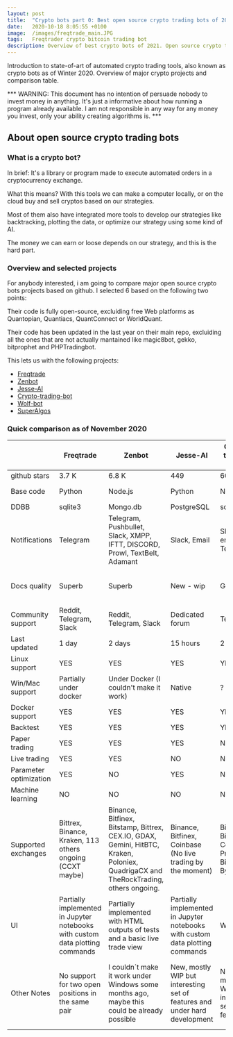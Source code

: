 ```yaml
---
layout: post
title:  "Crypto bots part 0: Best open source crypto trading bots of 2021 comparison table"
date:   2020-10-18 8:05:55 +0100
image:  /images/freqtrade_main.JPG
tags:   Freqtrader crypto bitcoin trading bot
description: Overview of best crypto bots of 2021. Open source crypto trading tools comparison table.
---
```


Introduction to state-of-art of automated crypto trading tools, also known as crypto bots as of Winter 2020. Overview of major crypto projects and comparison table.

*** WARNING: This document has no intention of persuade nobody to invest money in anything. It's just a informative about how running a program already available. I am not responsible in any way for any money you invest, only your ability creating algorithms is. ***

## About open source crypto trading bots

### What is a crypto bot?
In brief: It's a library or program made to execute automated orders in a cryptocurrency exchange.

What this means? With this tools we can make a computer locally, or on the cloud buy and sell cryptos based on our strategies.

Most of them also have integrated more tools to develop our strategies like backtracking, plotting the data, or optimize our strategy using some kind of AI.

The money we can earn or loose depends on our strategy, and this is the hard part. 


### Overview and selected projects

For anybody interested, i am going to compare major open source crypto bots projects based on github. I selected 6 based on the following two points:

Their code is fully open-source, excluiding free Web platforms as Quantopian, Quantiacs, QuantConnect or WorldQuant.

Their code has been updated in the last year on their main repo, excluiding all the ones that are not actually mantained like magic8bot, gekko, bitprophet and PHPTradingbot.

This lets us with the following projects:

- [Freqtrade](https://github.com/freqtrade/freqtrade)
- [Zenbot](https://github.com/DeviaVir/zenbot)
- [Jesse-AI](https://github.com/jesse-ai/jesse)
- [Crypto-trading-bot](https://github.com/Haehnchen/crypto-trading-bot)
- [Wolf-bot](https://github.com/Ekliptor/WolfBot)
- [SuperAlgos](https://github.com/Superalgos/Superalgos)

### Quick comparison as of November 2020

|                        | Freqtrade                                                    | Zenbot                                                       | Jesse-AI                                                     | Crypto-trading-bot                                  | Wolf-bot                                                     | SuperAlgos                                                   |
| ---------------------- | ------------------------------------------------------------ | ------------------------------------------------------------ | ------------------------------------------------------------ | --------------------------------------------------- | ------------------------------------------------------------ | ------------------------------------------------------------ |
| github stars           | 3.7 K                                                        | 6.8 K                                                        | 449                                                          | 608                                                 | 238                                                          | 66                                                           |
| Base code              | Python                                                       | Node.js                                                      | Python                                                       | Node.js                                             | TypeScript for Node.js                                       | Node.js                                                      |
| DDBB                   | sqlite3                                                      | Mongo.db                                                     | PostgreSQL                                                   | sqlite3                                             | Mongo.db                                                     | -                                                            |
| Notifications          | Telegram                                                     | Telegram, Pushbullet, Slack, XMPP, IFTT, DISCORD, Prowl, TextBelt, Adamant | Slack, Email                                                 | Slack, email, Telegram                              | Pushover                                                     | Telegram, Webhook                                            |
| Docs quality           | Superb                                                       | Superb                                                       | New - wip                                                    | Good                                                | good - technical                                             | New but evolving pretty quickly                              |
| Community support      | Reddit, Telegram, Slack                                      | Reddit, Telegram, Slack                                      | Dedicated forum                                              | Telegram                                            | Good                                                         | Telegram                                                     |
| Last updated           | 1 day                                                        | 2 days                                                       | 15 hours                                                     | 2 days                                              | last month                                                   | 4 days ago                                                   |
| Linux support          | YES                                                          | YES                                                          | YES                                                          | YES                                                 | YES                                                          | YES                                                          |
| Win/Mac support        | Partially under docker                                       | Under Docker (I couldn't make it work)                       | Native                                                       | ?                                                   | NO                                                           | NO                                                           |
| Docker support         | YES                                                          | YES                                                          | YES                                                          | YES                                                 | NO                                                           | NO                                                           |
| Backtest               | YES                                                          | YES                                                          | YES                                                          | YES                                                 | YES                                                          | YES                                                          |
| Paper trading          | YES                                                          | YES                                                          | YES                                                          | NO                                                  | NO                                                           | NO                                                           |
| Live trading           | YES                                                          | YES                                                          | NO                                                           | NO                                                  | YES                                                          | YES                                                          |
| Parameter optimization | YES                                                          | NO                                                           | YES                                                          | NO                                                  | WIP                                                          | NO                                                           |
| Machine learning       | NO                                                           | NO                                                           | NO                                                           | NO                                                  | WIP                                                          | NO                                                           |
| Supported exchanges    | Bittrex, Binance, Kraken, 113 others ongoing (CCXT maybe)    | Binance, Bitfinex, Bitstamp, Bittrex, CEX.IO, GDAX, Gemini, HitBTC, Kraken, Poloniex, QuadrigaCX and TheRockTrading, others ongoing. | Binance, Bitfinex, Coinbase (No live trading by the moment)  | Bitmex, Binance, Coinbase Pro, Bitfinex, Bybit, FTX | 30+ directly, over 130 using CCXT                            | CCXT                                                         |
| UI                     | Partially implemented in Jupyter notebooks with custom data plotting commands | Partially implemented with HTML outputs of tests and a basic live trade view | Partially implemented in Jupyter notebooks with custom data plotting commands | Webserver                                           | Webserver                                                    | Webserver                                                    |
| Other Notes            | No support for two open positions in the same pair           | I couldn´t make it work under Windows some months ago, maybe this could be already possible | New, mostly WIP but interesting set of features and under hard development | New, mostly WIP but interesting set of features     | Paid option with cloud service<br />WIP: Sentimental analysis, Tradingview integration | Visual Scripting Designer and debugger<br />Future paid subscription planned |
